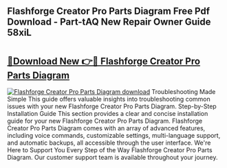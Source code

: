 ## Flashforge Creator Pro Parts Diagram Free Pdf Download - Part-tAQ New Repair Owner Guide 58xiL

# <h2><a href="http://dfupbm.blite.top/?on=Flashforge+Creator+Pro+Parts+Diagram">🔗Download New 👉🔴 Flashforge Creator Pro Parts Diagram</a></h2>

[![Flashforge Creator Pro Parts Diagram download](https://i.imgur.com/lujVjoI.png)](http://dfupbm.blite.top/?on=Flashforge+Creator+Pro+Parts+Diagram)
Troubleshooting Made Simple This guide offers valuable insights into troubleshooting common issues with your new Flashforge Creator Pro Parts Diagram. Step-by-Step Installation Guide This section provides a clear and concise installation guide for your new Flashforge Creator Pro Parts Diagram. Flashforge Creator Pro Parts Diagram comes with an array of advanced features, including voice commands, customizable settings, multi-language support, and automatic backups, all accessible through the user interface. We're Here to Support You Every Step of the Way Flashforge Creator Pro Parts Diagram. Our customer support team is available throughout your journey.
